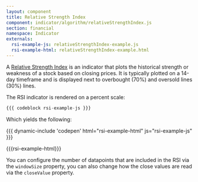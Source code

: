 ```yaml
---
layout: component
title: Relative Strength Index
component: indicator/algorithm/relativeStrengthIndex.js
section: financial
namespace: Indicator
externals:
  rsi-example-js: relativeStrengthIndex-example.js
  rsi-example-html: relativeStrengthIndex-example.html  
---
```


A [Relative Strength Index](http://en.wikipedia.org/wiki/Relative_strength_index) is an indicator that plots the historical strength or weakness of a stock based on closing prices. It is typically plotted on a 14-day timeframe and is displayed next to overbought (70%) and oversold lines (30%) lines.

The RSI indicator is rendered on a percent scale:

```js
{{{ codeblock rsi-example-js }}}
```

Which yields the following:

{{{ dynamic-include 'codepen' html="rsi-example-html" js="rsi-example-js" }}}

{{{rsi-example-html}}}
<script type="text/javascript">
{{{rsi-example-js}}}
</script>

You can configure the number of datapoints that are included in the RSI via the `windowSize` property, you can also change how the close values are read via the `closeValue` property.
